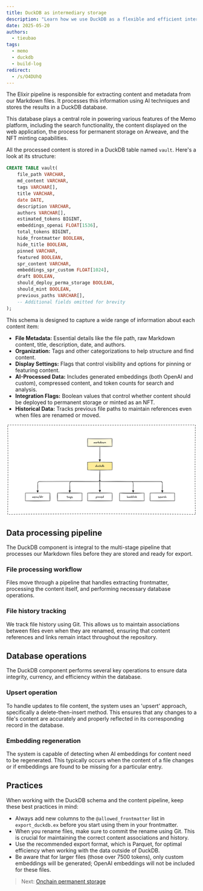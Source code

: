 ```yaml
---
title: DuckDB as intermediary storage
description: "Learn how we use DuckDB as a flexible and efficient intermediary storage solution in the Memo content pipeline."
date: 2025-05-20
authors:
  - tieubao
tags:
  - memo
  - duckdb
  - build-log
redirect:
  - /s/O4DUhQ
---
```


The Elixir pipeline is responsible for extracting content and metadata from our Markdown files. It processes this information using AI techniques and stores the results in a DuckDB database.

This database plays a central role in powering various features of the Memo platform, including the search functionality, the content displayed on the web application, the process for permanent storage on Arweave, and the NFT minting capabilities.

All the processed content is stored in a DuckDB table named `vault`. Here's a look at its structure:

```sql
CREATE TABLE vault(
    file_path VARCHAR, 
    md_content VARCHAR, 
    tags VARCHAR[], 
    title VARCHAR, 
    date DATE, 
    description VARCHAR, 
    authors VARCHAR[], 
    estimated_tokens BIGINT, 
    embeddings_openai FLOAT[1536], 
    total_tokens BIGINT,
    hide_frontmatter BOOLEAN,
    hide_title BOOLEAN,
    pinned VARCHAR,
    featured BOOLEAN,
    spr_content VARCHAR,
    embeddings_spr_custom FLOAT[1024],
    draft BOOLEAN,
    should_deploy_perma_storage BOOLEAN,
    should_mint BOOLEAN,
    previous_paths VARCHAR[],
    -- Additional fields omitted for brevity
);
```

This schema is designed to capture a wide range of information about each content item:

- **File Metadata:** Essential details like the file path, raw Markdown content, title, description, date, and authors.
- **Organization:** Tags and other categorizations to help structure and find content.
- **Display Settings:** Flags that control visibility and options for pinning or featuring content.
- **AI-Processed Data:** Includes generated embeddings (both OpenAI and custom), compressed content, and token counts for search and analysis.
- **Integration Flags:** Boolean values that control whether content should be deployed to permanent storage or minted as an NFT.
- **Historical Data:** Tracks previous file paths to maintain references even when files are renamed or moved.

![](assets/duckdb-intermediary.png)

## Data processing pipeline

The DuckDB component is integral to the multi-stage pipeline that processes our Markdown files before they are stored and ready for export.

### File processing workflow

Files move through a pipeline that handles extracting frontmatter, processing the content itself, and performing necessary database operations.

### File history tracking

We track file history using Git. This allows us to maintain associations between files even when they are renamed, ensuring that content references and links remain intact throughout the repository.

## Database operations

The DuckDB component performs several key operations to ensure data integrity, currency, and efficiency within the database.

### Upsert operation

To handle updates to file content, the system uses an 'upsert' approach, specifically a delete-then-insert method. This ensures that any changes to a file's content are accurately and properly reflected in its corresponding record in the database.

### Embedding regeneration

The system is capable of detecting when AI embeddings for content need to be regenerated. This typically occurs when the content of a file changes or if embeddings are found to be missing for a particular entry.

## Practices

When working with the DuckDB schema and the content pipeline, keep these best practices in mind:

- Always add new columns to the `@allowed_frontmatter` list in `export_duckdb.ex` before you start using them in your frontmatter.
- When you rename files, make sure to commit the rename using Git. This is crucial for maintaining the correct content associations and history.
- Use the recommended export format, which is Parquet, for optimal efficiency when working with the data outside of DuckDB.
- Be aware that for larger files (those over 7500 tokens), only custom embeddings will be generated; OpenAI embeddings will not be included for these files.

> Next: [Onchain permanent storage](onchain-permanent-storage.md)
